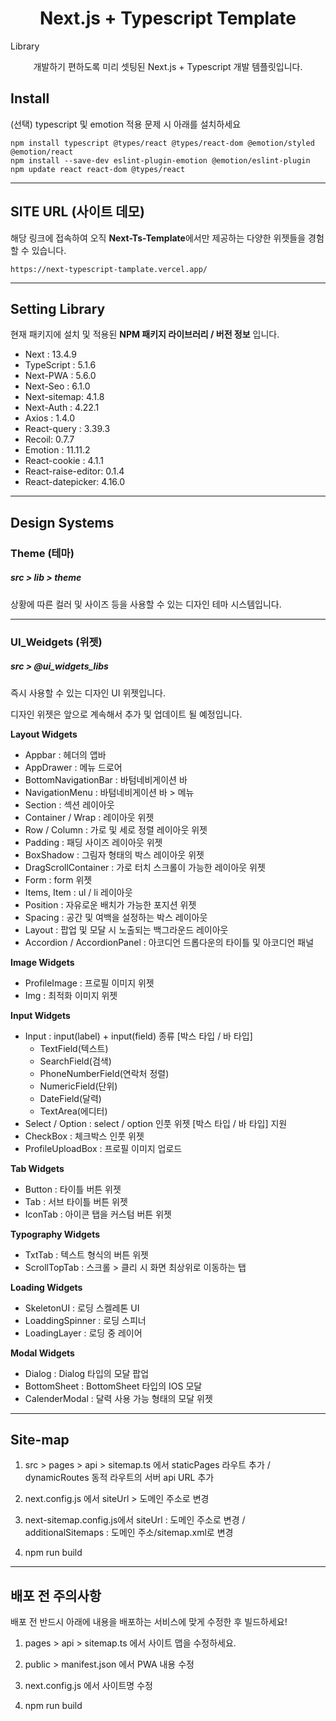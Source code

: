 # <div align="center">

<h1 align="center">Next.js + Typescript Template</h1>Library

<p align="center">
개발하기 편하도록 미리 셋팅된 Next.js + Typescript 개발 템플릿입니다.
</p>
</div>

## Install

(선택) typescript 및 emotion 적용 문제 시 아래를 설치하세요

    npm install typescript @types/react @types/react-dom @emotion/styled @emotion/react
    npm install --save-dev eslint-plugin-emotion @emotion/eslint-plugin
    npm update react react-dom @types/react

---

## SITE URL (사이트 데모)

해당 링크에 접속하여 오직 **Next-Ts-Template**에서만 제공하는 다양한 위젯들을 경험할 수 있습니다.

    https://next-typescript-tamplate.vercel.app/

---

## Setting Library

현재 패키지에 설치 및 적용된 **NPM 패키지 라이브러리 / 버전 정보** 입니다.

- Next : 13.4.9
- TypeScript : 5.1.6
- Next-PWA : 5.6.0
- Next-Seo : 6.1.0
- Next-sitemap: 4.1.8
- Next-Auth : 4.22.1
- Axios : 1.4.0
- React-query : 3.39.3
- Recoil: 0.7.7
- Emotion : 11.11.2
- React-cookie : 4.1.1
- React-raise-editor: 0.1.4
- React-datepicker: 4.16.0

---

## Design Systems

### Theme (테마)

##### src > lib > theme

상황에 따른 컬러 및 사이즈 등을 사용할 수 있는 디자인 테마 시스템입니다.

---

### UI_Weidgets (위젯)

##### src > @ui_widgets_libs

즉시 사용할 수 있는 디자인 UI 위젯입니다.

디자인 위젯은 앞으로 계속해서 추가 및 업데이트 될 예정입니다.

**Layout Widgets**

- Appbar : 헤더의 앱바
- AppDrawer : 메뉴 드로어
- BottomNavigationBar : 바텀네비게이션 바
- NavigationMenu : 바텀네비게이션 바 > 메뉴
- Section : 섹션 레이아웃
- Container / Wrap : 레이아웃 위젯
- Row / Column : 가로 및 세로 정렬 레이아웃 위젯
- Padding : 패딩 사이즈 레이아웃 위젯
- BoxShadow : 그림자 형태의 박스 레이아웃 위젯
- DragScrollContainer : 가로 터치 스크롤이 가능한 레이아웃 위젯
- Form : form 위젯
- Items, Item : ul / li 레이아웃
- Position : 자유로운 배치가 가능한 포지션 위젯
- Spacing : 공간 및 여백을 설정하는 박스 레이아웃
- Layout : 팝업 및 모달 시 노출되는 백그라운드 레이아웃
- Accordion / AccordionPanel : 아코디언 드롭다운의 타이틀 및 아코디언 패널

**Image Widgets**

- ProfileImage : 프로필 이미지 위젯
- Img : 최적화 이미지 위젯

**Input Widgets**

- Input : input(label) + input(field) 종류 [박스 타입 / 바 타입]
  - TextField(텍스트)
  - SearchField(검색)
  - PhoneNumberField(연락처 정렬)
  - NumericField(단위)
  - DateField(달력)
  - TextArea(에디터)
- Select / Option : select / option 인풋 위젯 [박스 타입 / 바 타입] 지원
- CheckBox : 체크박스 인풋 위젯
- ProfileUploadBox : 프로필 이미지 업로드

**Tab Widgets**

- Button : 타이틀 버튼 위젯
- Tab : 서브 타이틀 버튼 위젯
- IconTab : 아이콘 탭을 커스텀 버튼 위젯

**Typography Widgets**

- TxtTab : 텍스트 형식의 버튼 위젯
- ScrollTopTab : 스크롤 > 클리 시 화면 최상위로 이동하는 탭

**Loading Widgets**

- SkeletonUI : 로딩 스켈레톤 UI
- LoaddingSpinner : 로딩 스피너
- LoadingLayer : 로딩 중 레이어

**Modal Widgets**

- Dialog : Dialog 타입의 모달 팝업
- BottomSheet : BottomSheet 타입의 IOS 모달
- CalenderModal : 달력 사용 가능 형태의 모달 위젯

---

## Site-map

1. src > pages > api > sitemap.ts 에서 staticPages 라우트 추가 / dynamicRoutes 동적 라우트의 서버 api URL 추가

2. next.config.js 에서 siteUrl > 도메인 주소로 변경

3. next-sitemap.config.js에서 siteUrl : 도메인 주소로 변경 / additionalSitemaps : 도메인 주소/sitemap.xml로 변경

4. npm run build

---

## 배포 전 주의사항

배포 전 반드시 아래에 내용을 배포하는 서비스에 맞게 수정한 후 빌드하세요!

1. pages > api > sitemap.ts 에서 사이트 맵을 수정하세요.

2. public > manifest.json 에서 PWA 내용 수정

3. next.config.js 에서 사이트명 수정

4. npm run build
